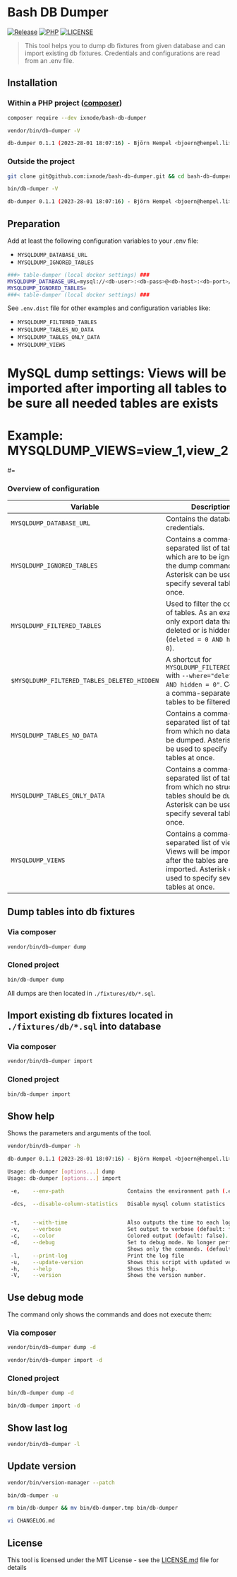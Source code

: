 # Bash DB Dumper

[![Release](https://img.shields.io/github/v/release/ixnode/bash-db-dumper)](https://github.com/ixnode/bash-db-dumper/releases)
[![PHP](https://img.shields.io/badge/PHP-^8.0-777bb3.svg?logo=php&logoColor=white&labelColor=555555&style=flat)](https://www.php.net/supported-versions.php)
[![LICENSE](https://img.shields.io/github/license/ixnode/bash-db-dumper)](https://github.com/ixnode/bash-db-dumper/blob/master/LICENSE)

> This tool helps you to dump db fixtures from given database and can import existing db fixtures.
> Credentials and configurations are read from an .env file.

## Installation

### Within a PHP project ([composer](https://getcomposer.org/))

```bash
composer require --dev ixnode/bash-db-dumper
```

```bash
vendor/bin/db-dumper -V
```

```bash
db-dumper 0.1.1 (2023-28-01 18:07:16) - Björn Hempel <bjoern@hempel.li>
```

### Outside the project

```bash
git clone git@github.com:ixnode/bash-db-dumper.git && cd bash-db-dumper
```

```bash
bin/db-dumper -V
```

```bash
db-dumper 0.1.1 (2023-28-01 18:07:16) - Björn Hempel <bjoern@hempel.li>
```

## Preparation

Add at least the following configuration variables to your .env file:

* `MYSQLDUMP_DATABASE_URL`
* `MYSQLDUMP_IGNORED_TABLES`

```bash
###> table-dumper (local docker settings) ###
MYSQLDUMP_DATABASE_URL=mysql://<db-user>:<db-pass>@<db-host>:<db-port>/<db-name>?serverVersion=<version>
MYSQLDUMP_IGNORED_TABLES=
###< table-dumper (local docker settings) ###
```

See `.env.dist` file for other examples and configuration variables like:

* `MYSQLDUMP_FILTERED_TABLES`
* `MYSQLDUMP_TABLES_NO_DATA`
* `MYSQLDUMP_TABLES_ONLY_DATA`
* `MYSQLDUMP_VIEWS`


# MySQL dump settings: Views will be imported after importing all tables to be sure all needed tables are exists
#
# Example: MYSQLDUMP_VIEWS=view_1,view_2
#=

### Overview of configuration

| Variable                                    | Description                                                                                                                                             | Example                                                                   |
|---------------------------------------------|---------------------------------------------------------------------------------------------------------------------------------------------------------|---------------------------------------------------------------------------|
| `MYSQLDUMP_DATABASE_URL`                    | Contains the database credentials.                                                                                                                      | `mysql://user:pass@localhost:3306/db?serverVersion=8.0`                   |
| `MYSQLDUMP_IGNORED_TABLES`                  | Contains a comma-separated list of tables which are to be ignored by the dump command. Asterisk can be used to specify several tables at once.          | `table1,table2,cache_*`                                                   |
| `MYSQLDUMP_FILTERED_TABLES`                 | Used to filter the content of tables. As an example only export data that is not deleted or is hidden (`deleted = 0 AND hidden = 0`).                   | `table3:"deleted = 0 AND hidden = 0",table4:"deleted = 0 AND hidden = 0"` |
| `$MYSQLDUMP_FILTERED_TABLES_DELETED_HIDDEN` | A shortcut for `MYSQLDUMP_FILTERED_TABLES` with `--where="deleted = 0 AND hidden = 0"`. Contains a comma-separated list of tables to be filtered.       | `table3,table4`                                                           |
| `MYSQLDUMP_TABLES_NO_DATA`                  | Contains a comma-separated list of tables from which no data should be dumped. Asterisk can be used to specify several tables at once.                  | `table5,table6_*`                                                         |
| `MYSQLDUMP_TABLES_ONLY_DATA`                | Contains a comma-separated list of tables from which no structure of tables should be dumped. Asterisk can be used to specify several tables at once.   | `table7,table8_*`                                                         |
| `MYSQLDUMP_VIEWS`                           | Contains a comma-separated list of views. Views will be imported after the tables are imported. Asterisk can be used to specify several tables at once. | `view1,view2_*`                                                           |

## Dump tables into db fixtures

### Via composer

```bash
vendor/bin/db-dumper dump
```

### Cloned project

```bash
bin/db-dumper dump
```

All dumps are then located in `./fixtures/db/*.sql`.

## Import existing db fixtures located in `./fixtures/db/*.sql` into database

### Via composer

```bash
vendor/bin/db-dumper import
```

### Cloned project

```bash
bin/db-dumper import
```

## Show help

Shows the parameters and arguments of the tool.

```bash
vendor/bin/db-dumper -h
```

```bash
db-dumper 0.1.1 (2023-28-01 18:07:16) - Björn Hempel <bjoern@hempel.li>

Usage: db-dumper [options...] dump
Usage: db-dumper [options...] import

 -e,    --env-path                    Contains the environment path (.env.local)

 -dcs,  --disable-column-statistics   Disable mysql column statistics


 -t,    --with-time                   Also outputs the time to each log entry (default: false).
 -v,    --verbose                     Set output to verbose (default: false).
 -c,    --color                       Colored output (default: false).
 -d,    --debug                       Set to debug mode. No longer performs any actions.
                                      Shows only the commands. (default: false).
 -l,    --print-log                   Print the log file
 -u,    --update-version              Shows this script with updated version read from VERSION
 -h,    --help                        Shows this help.
 -V,    --version                     Shows the version number.
```

## Use debug mode

The command only shows the commands and does not execute them:

### Via composer

```bash
vendor/bin/db-dumper dump -d
```

```bash
vendor/bin/db-dumper import -d
```

### Cloned project

```bash
bin/db-dumper dump -d
```

```bash
bin/db-dumper import -d
```

## Show last log

```bash
vendor/bin/db-dumper -l
```

## Update version

```bash
vendor/bin/version-manager --patch
```

```bash
bin/db-dumper -u
```

```bash
rm bin/db-dumper && mv bin/db-dumper.tmp bin/db-dumper
```

```bash
vi CHANGELOG.md
```

## License

This tool is licensed under the MIT License - see the [LICENSE.md](/LICENSE.md) file for details
